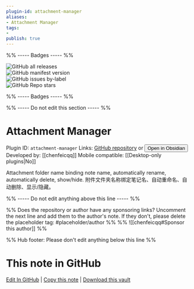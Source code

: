 ```yaml
---
plugin-id: attachment-manager
aliases:
- Attachment Manager
tags: 
- 
publish: true
---
```


%% ----- Badges ----- %%

![GitHub all releases](https://img.shields.io/github/downloads/chenfeicqq/obsidian-attachment-manager/total?color=573E7A&logo=github&style=for-the-badge)   
![GitHub manifest version](https://img.shields.io/github/manifest-json/v/chenfeicqq/obsidian-attachment-manager?color=573E7A&logo=github&style=for-the-badge)   
![GitHub issues by-label](https://img.shields.io/github/issues/chenfeicqq/obsidian-attachment-manager/help%20wanted?color=573E7A&logo=github&style=for-the-badge)   
![GitHub Repo stars](https://img.shields.io/github/stars/chenfeicqq/obsidian-attachment-manager?color=573E7A&logo=github&style=for-the-badge)

%% ----- Badges ----- %%

%% ----- Do not edit this section ----- %%

# Attachment Manager

Plugin ID: `attachment-manager`
Links: [GitHub repository](https://github.com/chenfeicqq/obsidian-attachment-manager) or [<button id=HH>Open in Obsidian</button>](obsidian://show-plugin?id=attachment-manager)
Developed by: [[chenfeicqq]]
Mobile compatible: [[Desktop-only plugins|No]]

Attachment folder name binding note name, automatically rename, automatically delete, show/hide.
附件文件夹名称绑定笔记名、自动重命名、自动删除、显示/隐藏。

%% ----- Do not edit anything above this line ----- %% 

%% Does the repository or author have any sponsoring links? Uncomment the next line and add them to the author's note. If they don't, please delete the placeholder tag: #placeholder/author %%
%% ![[chenfeicqq#Sponsor this author]] %%

%% Hub footer: Please don't edit anything below this line %%

# This note in GitHub

<span class="git-footer">[Edit In GitHub](https://github.dev/obsidian-community/obsidian-hub/blob/main/02%20-%20Community%20Expansions/02.05%20All%20Community%20Expansions/Plugins/attachment-manager.md "git-hub-edit-note") | [Copy this note](https://raw.githubusercontent.com/obsidian-community/obsidian-hub/main/02%20-%20Community%20Expansions/02.05%20All%20Community%20Expansions/Plugins/attachment-manager.md "git-hub-copy-note") | [Download this vault](https://github.com/obsidian-community/obsidian-hub/archive/refs/heads/main.zip "git-hub-download-vault") </span>
